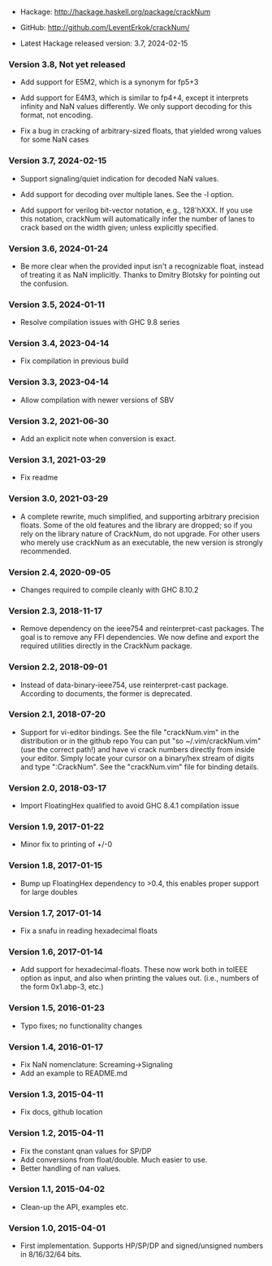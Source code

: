 * Hackage: <http://hackage.haskell.org/package/crackNum>
* GitHub:  <http://github.com/LeventErkok/crackNum/>

* Latest Hackage released version: 3.7, 2024-02-15

### Version 3.8, Not yet released

  * Add support for E5M2, which is a synonym for fp5+3

  * Add support for E4M3, which is similar to fp4+4, except it interprets infinity and NaN
    values differently. We only support decoding for this format, not encoding.

  * Fix a bug in cracking of arbitrary-sized floats, that yielded wrong values for some NaN cases

### Version 3.7, 2024-02-15

  * Support signaling/quiet indication for decoded NaN values.

  * Add support for decoding over multiple lanes. See the -l option.

  * Add support for verilog bit-vector notation, e.g., 128'hXXX. If
    you use this notation, crackNum will automatically infer the
    number of lanes to crack based on the width given; unless
    explicitly specified.

### Version 3.6, 2024-01-24

  * Be more clear when the provided input isn't a recognizable float,
    instead of treating it as NaN implicitly. Thanks to Dmitry Blotsky for
    pointing out the confusion.

### Version 3.5, 2024-01-11

  * Resolve compilation issues with GHC 9.8 series

### Version 3.4, 2023-04-14

  * Fix compilation in previous build

### Version 3.3, 2023-04-14

  * Allow compilation with newer versions of SBV

### Version 3.2, 2021-06-30

  * Add an explicit note when conversion is exact.

### Version 3.1, 2021-03-29
  
  * Fix readme

### Version 3.0, 2021-03-29

  * A complete rewrite, much simplified, and supporting
    arbitrary precision floats. Some of the old features
    and the library are dropped; so if you rely on the library
    nature of CrackNum, do not upgrade. For other users who
    merely use crackNum as an executable, the new version is
    strongly recommended.

### Version 2.4, 2020-09-05

  * Changes required to compile cleanly with GHC 8.10.2

### Version 2.3, 2018-11-17

  * Remove dependency on the ieee754 and reinterpret-cast packages. The goal is
    to remove any FFI dependencies. We now define and export the required
    utilities directly in the CrackNum package.

### Version 2.2, 2018-09-01

  * Instead of data-binary-ieee754, use reinterpret-cast package. According
    to documents, the former is deprecated.

### Version 2.1, 2018-07-20

  * Support for vi-editor bindings. See the file "crackNum.vim" in the
    distribution or in the github repo You can put "so ~/.vim/crackNum.vim"
    (use the correct path!) and have vi crack numbers directly from inside
    your editor. Simply locate your cursor on a binary/hex stream of digits
    and type ":CrackNum".  See the "crackNum.vim" file for binding details.

### Version 2.0, 2018-03-17

  * Import FloatingHex qualified to avoid GHC 8.4.1 compilation issue

### Version 1.9, 2017-01-22

  * Minor fix to printing of +/-0

### Version 1.8, 2017-01-15

  * Bump up FloatingHex dependency to >0.4, this enables
    proper support for large doubles

### Version 1.7, 2017-01-14

  * Fix a snafu in reading hexadecimal floats

### Version 1.6, 2017-01-14

  * Add support for hexadecimal-floats. These now
    work both in toIEEE option as input, and also
    when printing the values out. (i.e., numbers
    of the form 0x1.abp-3, etc.)

### Version 1.5, 2016-01-23

  * Typo fixes; no functionality changes

### Version 1.4, 2016-01-17

  * Fix NaN nomenclature: Screaming->Signaling
  * Add an example to README.md

### Version 1.3, 2015-04-11
  
  * Fix docs, github location

### Version 1.2, 2015-04-11

  * Fix the constant qnan values for SP/DP
  * Add conversions from float/double. Much easier to use.
  * Better handling of nan values.

### Version 1.1, 2015-04-02
  
  * Clean-up the API, examples etc.

### Version 1.0, 2015-04-01

  * First implementation. Supports HP/SP/DP
    and signed/unsigned numbers in 8/16/32/64 bits.
